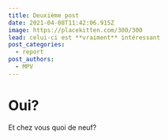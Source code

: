 ```yaml
---
title: Deuxième post
date: 2021-04-08T11:42:06.915Z
image: https://placekitten.com/300/300
lead: celui-ci est **vraiment** intéressant
post_categories:
  - report
post_authors:
  - MPV
---
```

# Oui?

Et chez vous quoi de neuf?

